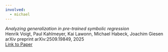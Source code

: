 ```yaml
---
involved:
  - michael
---
```


*Analyzing generalization in pre-trained symbolic regression*  
Henrik Voigt, Paul Kahlmeyer, Kai Lawonn, Michael Habeck, Joachim Giesen  
arXiv preprint arXiv:2509.19849, 2025  
[Link to Paper](https://arxiv.org/abs/2509.19849)  

